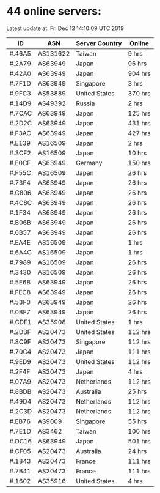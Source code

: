# 44 online servers:

Latest update at: Fri Dec 13 14:10:09 UTC 2019

| ID | ASN | Server Country | Online |
| -- | --- | -------------- | ------ |
| #.46A5 | AS131622 | Taiwan | 9 hrs |
| #.2A79 | AS63949 | Japan | 96 hrs |
| #.42A0 | AS63949 | Japan | 904 hrs |
| #.7F1D | AS63949 | Singapore | 3 hrs |
| #.9FC3 | AS53889 | United States | 370 hrs |
| #.14D9 | AS49392 | Russia | 2 hrs |
| #.7CAC | AS63949 | Japan | 125 hrs |
| #.2D2C | AS63949 | Japan | 431 hrs |
| #.F3AC | AS63949 | Japan | 427 hrs |
| #.E139 | AS16509 | Japan | 2 hrs |
| #.3CF2 | AS16509 | Japan | 10 hrs |
| #.E0CF | AS63949 | Germany | 150 hrs |
| #.F55C | AS16509 | Japan | 26 hrs |
| #.73F4 | AS63949 | Japan | 26 hrs |
| #.C806 | AS63949 | Japan | 26 hrs |
| #.4C8C | AS63949 | Japan | 26 hrs |
| #.1F34 | AS63949 | Japan | 26 hrs |
| #.B06B | AS63949 | Japan | 26 hrs |
| #.6B57 | AS63949 | Japan | 26 hrs |
| #.EA4E | AS16509 | Japan | 1 hrs |
| #.6A4C | AS16509 | Japan | 1 hrs |
| #.7989 | AS16509 | Japan | 26 hrs |
| #.3430 | AS16509 | Japan | 26 hrs |
| #.5E6B | AS63949 | Japan | 26 hrs |
| #.FEC8 | AS63949 | Japan | 26 hrs |
| #.53F0 | AS63949 | Japan | 26 hrs |
| #.0BF7 | AS63949 | Japan | 26 hrs |
| #.CDF1 | AS35908 | United States | 1 hrs |
| #.2DBF | AS20473 | United States | 112 hrs |
| #.8C9F | AS20473 | Singapore | 112 hrs |
| #.70C4 | AS20473 | Japan | 111 hrs |
| #.9ED9 | AS20473 | United States | 112 hrs |
| #.2F4F | AS20473 | Japan | 4 hrs |
| #.07A9 | AS20473 | Netherlands | 112 hrs |
| #.8BDB | AS20473 | Australia | 25 hrs |
| #.49D4 | AS20473 | Netherlands | 112 hrs |
| #.2C3D | AS20473 | Netherlands | 112 hrs |
| #.EB76 | AS9009 | Singapore | 55 hrs |
| #.7E1D | AS3462 | Taiwan | 100 hrs |
| #.DC16 | AS63949 | Japan | 501 hrs |
| #.CF05 | AS20473 | Australia | 24 hrs |
| #.1843 | AS20473 | France | 111 hrs |
| #.7B41 | AS20473 | France | 111 hrs |
| #.1602 | AS35916 | United States | 4 hrs |


